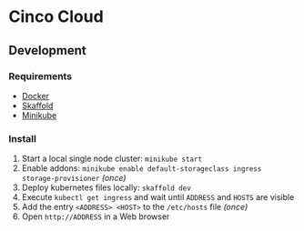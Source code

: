 # Cinco Cloud

## Development

### Requirements

- [Docker][docker]
- [Skaffold][skaffold]
- [Minikube][minikube]

### Install

1. Start a local single node cluster: `minikube start`
2. Enable addons: `minikube enable default-storageclass ingress storage-provisioner` *(once)*
3. Deploy kubernetes files locally: `skaffold dev`
4. Execute `kubectl get ingress` and wait until `ADDRESS` and `HOSTS` are visible
5. Add the entry `<ADDRESS> <HOST>` to the `/etc/hosts` file *(once)*
6. Open `http://ADDRESS` in a Web browser

[docker]: https://docs.docker.com/get-docker/
[skaffold]: https://skaffold.dev/
[minikube]: https://minikube.sigs.k8s.io/